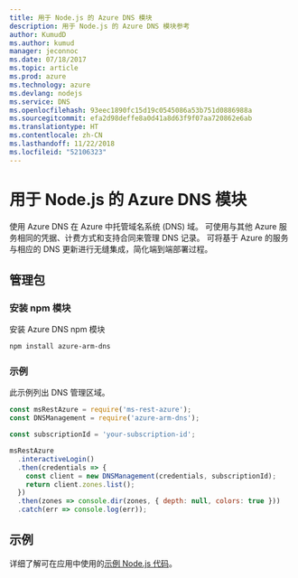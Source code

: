 ```yaml
---
title: 用于 Node.js 的 Azure DNS 模块
description: 用于 Node.js 的 Azure DNS 模块参考
author: KumudD
ms.author: kumud
manager: jeconnoc
ms.date: 07/18/2017
ms.topic: article
ms.prod: azure
ms.technology: azure
ms.devlang: nodejs
ms.service: DNS
ms.openlocfilehash: 93eec1890fc15d19c0545086a53b751d0886988a
ms.sourcegitcommit: efa2d98deffe8a0d41a8d63f9f07aa720862e6ab
ms.translationtype: HT
ms.contentlocale: zh-CN
ms.lasthandoff: 11/22/2018
ms.locfileid: "52106323"
---
```

# <a name="azure-dns-modules-for-nodejs"></a>用于 Node.js 的 Azure DNS 模块

使用 Azure DNS 在 Azure 中托管域名系统 (DNS) 域。 可使用与其他 Azure 服务相同的凭据、计费方式和支持合同来管理 DNS 记录。 可将基于 Azure 的服务与相应的 DNS 更新进行无缝集成，简化端到端部署过程。

## <a name="management-package"></a>管理包

### <a name="install-the-npm-module"></a>安装 npm 模块

安装 Azure DNS npm 模块

```bash
npm install azure-arm-dns
```

### <a name="example"></a>示例

此示例列出 DNS 管理区域。

```javascript
const msRestAzure = require('ms-rest-azure');
const DNSManagement = require('azure-arm-dns');

const subscriptionId = 'your-subscription-id';

msRestAzure
  .interactiveLogin()
  .then(credentials => {
    const client = new DNSManagement(credentials, subscriptionId);
    return client.zones.list();
  })
  .then(zones => console.dir(zones, { depth: null, colors: true }))
  .catch(err => console.log(err));
```

## <a name="samples"></a>示例

详细了解可在应用中使用的[示例 Node.js 代码](https://azure.microsoft.com/resources/samples/?platform=nodejs)。
